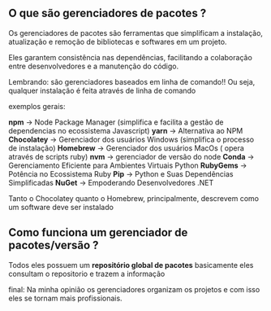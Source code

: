 ## O que são gerenciadores de pacotes ?

Os gerenciadores de pacotes são ferramentas que simplificam a instalação, atualização e remoção de bibliotecas e softwares em um projeto.

Eles garantem consistência nas dependências, facilitando a colaboração entre desenvolvedores e a manutenção do código.

Lembrando: são gerenciadores baseados em linha de comando!! Ou seja, qualquer instalação é feita através de linha de comando

exemplos gerais: 

**npm** -> Node Package Manager (simplifica e facilita a gestão de dependencias no ecossistema Javascript)
**yarn** -> Alternativa ao NPM
**Chocolatey** -> Gerenciador dos usuários Windows (simplifica o processo de instalação)
**Homebrew** -> Gerenciador dos usuários MacOs ( opera através de scripts ruby)
**nvm** -> gerenciador de versão do node
**Conda** -> Gerenciamento Eficiente para Ambientes Virtuais Python
**RubyGems** -> Potência no Ecossistema Ruby 
**Pip** -> Python e Suas Dependências Simplificadas 
**NuGet** -> Empoderando Desenvolvedores .NET

Tanto o Chocolatey quanto o Homebrew, principalmente, descrevem como um software deve ser instalado

## Como funciona um gerenciador de pacotes/versão ?

Todos eles possuem um **repositório global de pacotes** basicamente eles consultam o repositorio e trazem a informação


final: Na minha opinião os gerenciadores organizam os projetos e com isso eles se tornam mais profissionais. 